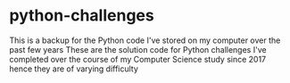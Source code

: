 # python-challenges
This is a backup for the Python code I've stored on my computer over the past few years
These are the solution code for Python challenges I've completed over the course of my Computer Science study since 2017 hence they are of varying difficulty
